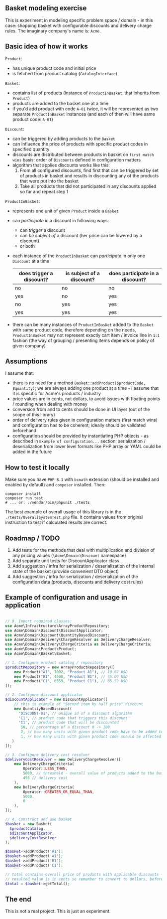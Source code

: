 ## Basket modeling exercise

This is experiment in modeling specific problem space / domain - in this case: shopping basket with 
configurable discounts and delivery charge rules. The imaginary company's name is: `Acme`.

## Basic idea of how it works

`Product`:
- has unique product code and initial price
- is fetched from product catalog (`CatalogInterface`)

`Basket`:
- contains list of products (instance of `ProductInBasket `that inherits from `Product`)
- products are added to the basket one at a time
- if you'd add product with code `A-01` twice, it will be represented as two separate `ProductInBasket` instances (and
  each of then will have same product code: `A-01`)

`Discount`:
- can be triggered by adding products to the `Basket`
- can influence the price of products with specific product codes in specified quantity
- discounts are distributed between products in basket on `first match wins` basis; order of `Discounts` defined in configuration matters
- algorithm that applies discounts works like this:
  1. From all configured discounts, find first that can be triggered by set of products in basket and results in discounting any of the products that were put into the basket
  2. Take all products that did not participated in any discounts applied so far and repeat step 1

`ProductInBasket`:
- represents one unit of given `Product` inside a `Basket`
- can *participate* in a discount in following ways: 
  - can *trigger* a discount
  - can *be subject of* a discount (her price can be lowered by a discount)
  - or both
- each instance of the `ProductInBasket` can *participate* in only one `Discount` at a time

  | does trigger a discount? | is subject of a discount? | does participate in a discount? |
  |--------------------------|---------------------------|---------------------------------|
  | no                       | no                        | no                              |
  | yes                      | no                        | yes                             |
  | no                       | yes                       | yes                             |
  | yes                      | yes                       | yes                             |
- there can be many instances of `ProductInBasket` added to the `Basket` with same product code, therefore
  depending on the needs, `ProductInBasket` may not represent exactly cart item / invoice line in `1:1` fashion (the
  way of grouping / presenting items depends on policy of given company)

## Assumptions

I assume that:
- there is no need for a method `Basket::addProduct($productCode, $quantity)`; we are always adding one
  product at a time - I assume that it is specific for Acme's products / industry
- price values are in cents, not dollars, to avoid issues with floating points / rounding when dealing with money
- conversion from and to cents should be done in UI layer (out of the scope of this library)
- order of delivery rules given in configuration matters (first match wins) and configuration has to be coherent;
  ideally should be validated beforehand
- configuration should be provided by instantiating PHP objects - as described in `Example of configuration...` section;
  serialization / deserialization from lower level formats like PHP array or YAML could be added in the future

## How to test it locally

Make sure you have `PHP 8.1` with `bcmath` extension (should be installed and enabled by default)
and `composer` installed. Then:
```
composer install
composer run test 
# ... or: ./vendor/bin/phpunit ./tests
```

The best example of overall usage of this library is in the `./tests/OverallSystemTest.php` file. It contains
values from original instruction to test if calculated results are correct.

## Roadmap / TODO

1. Add tests for the methods that deal with multiplication and division of any pricing values (`\Acme\Domain\Discount` namespace)
2. Add separate unit tests for DiscountApplicator class
3. Add suggestion / infra for serialization / deserialization of the internal state of the basket (provide convenient DTO object)
4. Add suggestion / infra for serialization / deserialization of the configuration data (products, discounts and delivery cost rules)

## Example of configuration and usage in application

```php

// 0. Import required classes:
use Acme\Infrastructure\ArrayProductRepository;
use Acme\Domain\Discount\DiscountApplicator;
use Acme\Domain\Discount\QuantityBasedDiscount;
use Acme\Domain\Delivery\ChargeResolver as DeliveryChargeResolver;
use Acme\Domain\Delivery\ChargeCriteria as DeliveryChargeCriteria;
use Acme\Domain\Product\Product;
use Acme\Domain\Basket\Basket;

// 1. Configure product catalog / repository
$productRepository = new ArrayProductRepository([
    new Product("A1", 1002, "Product A1"), // 10.02 USD
    new Product("B1", 4500, "Product B1"), // 45.00 USD
    new Product("C1", 6559, "Product C1"), // 65.59 USD
]);

// 2. Configure discount applicator
$discountApplicator = new DiscountApplicator([
    // this is example of "Second item by half price" discount
    new QuantityBasedDiscount(
      'DISCOUNT-01', // unique id of a discount algorithm
      'C1', // product code that triggers this discount
      'C1', // product code that will be discounted
       50, // percentage of a discount 0 -> 100
       2, // how many units with given product code have to be added to the basket to activate this discount
       1, // how many units with given product code should be affected by this discount
   )
]);

// 3. Configure delivery cost resolver
$deliveryCostResolver = new DeliveryChargeResolver([
    new DeliveryChargeCriteria(
        Operator::LESS_THAN, 
        5000, // threshold - overall value of products added to the basket
        495 // delivery cost
    ),
    new DeliveryChargeCriteria(
        Operator::GREATER_OR_EQUAL_THAN,
        5000, 
        0
    ),
]);

// 4. Construct and use basket
$basket = new Basket(
  $productCatalog,
  $discountApplicator,
  $deliveryCostResolver
);

$basket->addProduct('A1');
$basket->addProduct('A1');
$basket->addProduct('B1');
$basket->addProduct('C1');

// total contains overall price of products with applicable discounts + delivery cost
// resulted value is in cents so remember to convert to dollars, before displaying
$total = $basket->getTotal(); 
```

## The end

This is not a real project. This is just an experiment.
